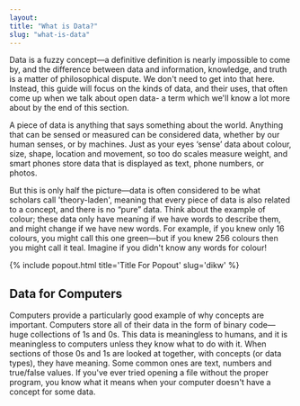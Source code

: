 ```yaml
---
layout:
title: "What is Data?"
slug: "what-is-data"
---
```


Data is a fuzzy concept—a definitive definition is nearly impossible to come by, and the difference between data and information, knowledge, and truth is a matter of philosophical dispute. We don't need to get into that here. Instead, this guide will focus on the kinds of data, and their uses, that often come up when we talk about open data- a term which we'll know a lot more about by the end of this section.

A piece of data is anything that says something about the world. Anything that can be sensed or measured can be considered data, whether by our human senses, or by machines. Just as your eyes ‘sense’ data about colour, size, shape, location and movement, so too do scales measure weight, and smart phones store data that is displayed as text, phone numbers, or photos.

But this is only half the picture—data is often considered to be what scholars call 'theory-laden', meaning that every piece of data is also related to a concept, and there is no “pure” data. Think about the example of colour; these data only have meaning if we have words to describe them, and might change if we have new words. For example, if you knew only 16 colours, you might call this one green—but if you knew 256 colours then you might call it teal. Imagine if you didn't know any words for colour!

{% include popout.html title='Title For Popout' slug='dikw' %}

	
## Data for Computers

Computers provide a particularly good example of why concepts are important. Computers store all of their data in the form of binary code—huge collections of 1s and 0s. This data is meaningless to humans, and it is meaningless to computers unless they know what to do with it. When sections of those 0s and 1s are looked at together, with concepts (or data types), they have meaning. Some common ones are text, numbers and true/false values. If you've ever tried opening a file without the proper program, you know what it means when your computer doesn't have a concept for some data.

